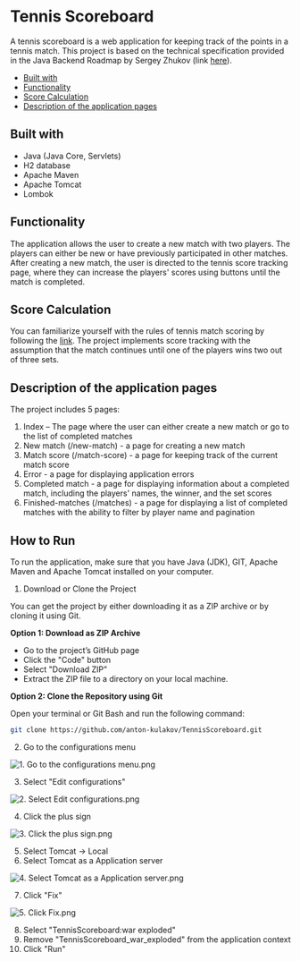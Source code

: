 # Tennis Scoreboard

A tennis scoreboard is a web application for keeping track of the points in a tennis match. 
This project is based on the technical specification provided in the Java Backend Roadmap by Sergey Zhukov (link [here](https://zhukovsd.github.io/java-backend-learning-course/projects/tennis-scoreboard/)).

- [Built with](#built-with)
- [Functionality](#functionality)
- [Score Calculation](#score-calculation)
- [Description of the application pages](#description-of-the-application-pages)

## Built with

- Java (Java Core, Servlets)
- H2 database
- Apache Maven
- Apache Tomcat
- Lombok

## Functionality

The application allows the user to create a new match with two players. The players can either be new or have previously participated in other matches.
After creating a new match, the user is directed to the tennis score tracking page, where they can increase the players' scores using buttons until the match is completed.

## Score Calculation

You can familiarize yourself with the rules of tennis match scoring by following the [link](https://olympics.com/en/news/tennis-rules-regulations-how-to-play-basics). The project implements score tracking with the assumption that the match continues until one of the players wins two out of three sets.

## Description of the application pages

The project includes 5 pages:

1. Index – The page where the user can either create a new match or go to the list of completed matches
2. New match (/new-match) - a page for creating a new match
3. Match score (/match-score) - a page for keeping track of the current match score
4. Error - a page for displaying application errors
5. Completed match - a page for displaying information about a completed match, including the players' names, the winner, and the set scores
6. Finished-matches (/matches) - a page for displaying a list of completed matches with the ability to filter by player name and pagination

## How to Run
To run the application, make sure that you have Java (JDK), GIT, Apache Maven and Apache Tomcat installed on your computer.
1. Download or Clone the Project

You can get the project by either downloading it as a ZIP archive or by cloning it using Git.

**Option 1: Download as ZIP Archive** 
- Go to the project’s GitHub page
- Click the "Code" button
- Select "Download ZIP"
- Extract the ZIP file to a directory on your local machine.

**Option 2: Clone the Repository using Git**

Open your terminal or Git Bash and run the following command:

  ```bash
  git clone https://github.com/anton-kulakov/TennisScoreboard.git
  ```
  
2. Go to the configurations menu

![1. Go to the configurations menu.png](..%2F..%2FDownloads%2F1.%20Go%20to%20the%20configurations%20menu.png)

3. Select "Edit configurations"

![2. Select Edit configurations.png](..%2F..%2FDownloads%2F2.%20Select%20Edit%20configurations.png)

4. Click the plus sign

![3. Click the plus sign.png](..%2F..%2FDownloads%2F3.%20Click%20the%20plus%20sign.png)

5. Select Tomcat -> Local
6. Select Tomcat as a Application server

![4. Select Tomcat as a Application server.png](..%2F..%2FDownloads%2F4.%20Select%20Tomcat%20as%20a%20Application%20server.png)

7. Click "Fix"

![5. Click Fix.png](..%2F..%2FDownloads%2F5.%20Click%20Fix.png)

8. Select "TennisScoreboard:war exploded"
9. Remove "TennisScoreboard_war_exploded" from the application context
10. Click "Run"